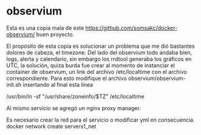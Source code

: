 # observium
Esta es una copia mala de este https://github.com/somsakc/docker-observium/ buen proyecto.

El propósito de esta copia es solucionar un problema que me dió bastantes dolores de cabeza, el timezone. Del lado del observium todo andaba bien, logs, alerta y calendario, sin embargo los rrdtool generaba los gráficos en UTC, la solución, quiza burda fue crear al momento de instanciar el container de observium, un link del archivo /etc/localtime con el archivo correspondiente. Para esto modifique el archivo observium/observium-init.sh insertando al final esta línea

/usr/bin/ln -sf  "/usr/share/zoneinfo/$TZ" /etc/localtime

Al mismo servicio se agregó un nginx proxy manager.

Es necesario crear la red para el servicio o modificar yml en consecuencia.
docker network create servers1_net

